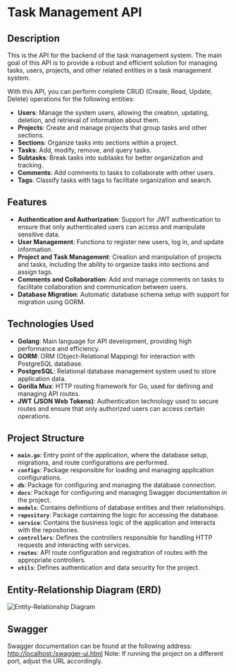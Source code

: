 # Task Management API

## Description

This is the API for the backend of the task management system. The main goal of this API is to provide a robust and efficient solution for managing tasks, users, projects, and other related entities in a task management system.

With this API, you can perform complete CRUD (Create, Read, Update, Delete) operations for the following entities:

- **Users**: Manage the system users, allowing the creation, updating, deletion, and retrieval of information about them.
- **Projects**: Create and manage projects that group tasks and other sections.
- **Sections**: Organize tasks into sections within a project.
- **Tasks**: Add, modify, remove, and query tasks.
- **Subtasks**: Break tasks into subtasks for better organization and tracking.
- **Comments**: Add comments to tasks to collaborate with other users.
- **Tags**: Classify tasks with tags to facilitate organization and search.

## Features

- **Authentication and Authorization**: Support for JWT authentication to ensure that only authenticated users can access and manipulate sensitive data.
- **User Management**: Functions to register new users, log in, and update information.
- **Project and Task Management**: Creation and manipulation of projects and tasks, including the ability to organize tasks into sections and assign tags.
- **Comments and Collaboration**: Add and manage comments on tasks to facilitate collaboration and communication between users.
- **Database Migration**: Automatic database schema setup with support for migration using GORM.

## Technologies Used

- **Golang**: Main language for API development, providing high performance and efficiency.
- **GORM**: ORM (Object-Relational Mapping) for interaction with PostgreSQL database.
- **PostgreSQL**: Relational database management system used to store application data.
- **Gorilla Mux**: HTTP routing framework for Go, used for defining and managing API routes.
- **JWT (JSON Web Tokens)**: Authentication technology used to secure routes and ensure that only authorized users can access certain operations.

## Project Structure

- **`main.go`**: Entry point of the application, where the database setup, migrations, and route configurations are performed.
- **`configs`**: Package responsible for loading and managing application configurations.
- **`db`**: Package for configuring and managing the database connection.
- **`docs`**: Package for configuring and managing Swagger documentation in the project.
- **`models`**: Contains definitions of database entities and their relationships.
- **`repository`**: Package containing the logic for accessing the database.
- **`service`**: Contains the business logic of the application and interacts with the repositories.
- **`controllers`**: Defines the controllers responsible for handling HTTP requests and interacting with services.
- **`routes`**: API route configuration and registration of routes with the appropriate controllers.
- **`utils`**: Defines authentication and data security for the project.

## Entity-Relationship Diagram (ERD)
![Entity-Relationship Diagram](https://github.com/user-attachments/assets/84829514-62bf-4af1-a651-cfdd42dea34a)

## Swagger
Swagger documentation can be found at the following address: [http://localhost:/swagger-ui.html](http://localhost:8000/swagger/index.html#/)
Note: If running the project on a different port, adjust the URL accordingly.
